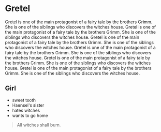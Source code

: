 # Gretel
Gretel is one of the main protagonist of a fairy tale by the brothers Grimm. She is one of the siblings who discovers the witches house.
Gretel is one of the main protagonist of a fairy tale by the brothers Grimm. She is one of the siblings who discovers the witches house.
Gretel is one of the main protagonist of a fairy tale by the brothers Grimm. She is one of the siblings who discovers the witches house.
Gretel is one of the main protagonist of a fairy tale by the brothers Grimm. She is one of the siblings who discovers the witches house.
Gretel is one of the main protagonist of a fairy tale by the brothers Grimm. She is one of the siblings who discovers the witches house.
Gretel is one of the main protagonist of a fairy tale by the brothers Grimm. She is one of the siblings who discovers the witches house.

## Girl
* sweet tooth
* Haensel's sister
* hates witches
* wants to go home

> All witches shall burn.

<img scr="https://de.wikipedia.org/wiki/Datei:Hänsel_und_Gretel.jpg"/>